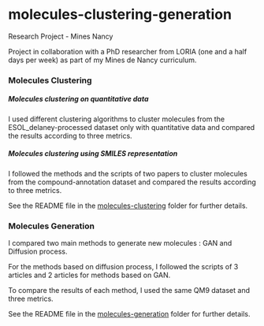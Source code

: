 # molecules-clustering-generation
Research Project - Mines Nancy

Project in collaboration with a PhD researcher from LORIA (one and a half days per week) as part of my Mines de Nancy curriculum.

### Molecules Clustering

##### Molecules clustering on quantitative data 
I used different clustering algorithms to cluster molecules from the ESOL_delaney-processed dataset only with quantitative data and compared the results according to three metrics.

##### Molecules clustering using SMILES representation
I followed the methods and the scripts of two papers to cluster molecules from the compound-annotation dataset and compared the results according to three metrics.

See the README file in the [molecules-clustering](molecules-clustering/README.md) folder for further details.


### Molecules Generation

I compared two main methods to generate new molecules : GAN and Diffusion process.

For the methods based on diffusion process, I followed the scripts of 3 articles and 2 articles for methods based on GAN.

To compare the results of each method, I used the same QM9 dataset and three metrics.

See the README file in the [molecules-generation](molecules-generation/README.md) folder for further details.
